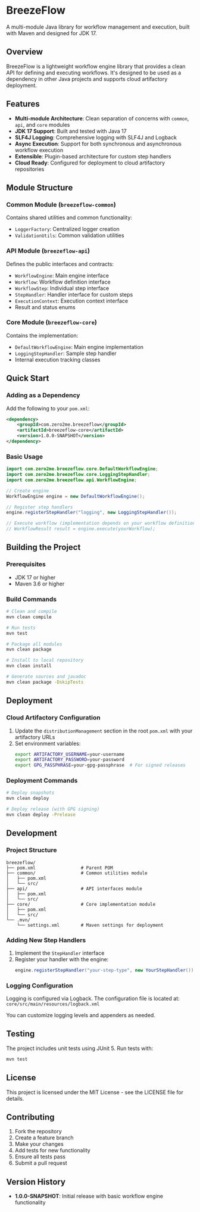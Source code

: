 # BreezeFlow

A multi-module Java library for workflow management and execution, built with Maven and designed for JDK 17.

## Overview

BreezeFlow is a lightweight workflow engine library that provides a clean API for defining and executing workflows. It's designed to be used as a dependency in other Java projects and supports cloud artifactory deployment.

## Features

- **Multi-module Architecture**: Clean separation of concerns with `common`, `api`, and `core` modules
- **JDK 17 Support**: Built and tested with Java 17
- **SLF4J Logging**: Comprehensive logging with SLF4J and Logback
- **Async Execution**: Support for both synchronous and asynchronous workflow execution
- **Extensible**: Plugin-based architecture for custom step handlers
- **Cloud Ready**: Configured for deployment to cloud artifactory repositories

## Module Structure

### Common Module (`breezeflow-common`)
Contains shared utilities and common functionality:
- `LoggerFactory`: Centralized logger creation
- `ValidationUtils`: Common validation utilities

### API Module (`breezeflow-api`)
Defines the public interfaces and contracts:
- `WorkflowEngine`: Main engine interface
- `Workflow`: Workflow definition interface
- `WorkflowStep`: Individual step interface
- `StepHandler`: Handler interface for custom steps
- `ExecutionContext`: Execution context interface
- Result and status enums

### Core Module (`breezeflow-core`)
Contains the implementation:
- `DefaultWorkflowEngine`: Main engine implementation
- `LoggingStepHandler`: Sample step handler
- Internal execution tracking classes

## Quick Start

### Adding as a Dependency

Add the following to your `pom.xml`:

```xml
<dependency>
    <groupId>com.zero2me.breezeflow</groupId>
    <artifactId>breezeflow-core</artifactId>
    <version>1.0.0-SNAPSHOT</version>
</dependency>
```

### Basic Usage

```java
import com.zero2me.breezeflow.core.DefaultWorkflowEngine;
import com.zero2me.breezeflow.core.LoggingStepHandler;
import com.zero2me.breezeflow.api.WorkflowEngine;

// Create engine
WorkflowEngine engine = new DefaultWorkflowEngine();

// Register step handlers
engine.registerStepHandler("logging", new LoggingStepHandler());

// Execute workflow (implementation depends on your workflow definition)
// WorkflowResult result = engine.execute(yourWorkflow);
```

## Building the Project

### Prerequisites
- JDK 17 or higher
- Maven 3.6 or higher

### Build Commands

```bash
# Clean and compile
mvn clean compile

# Run tests
mvn test

# Package all modules
mvn clean package

# Install to local repository
mvn clean install

# Generate sources and javadoc
mvn clean package -DskipTests
```

## Deployment

### Cloud Artifactory Configuration

1. Update the `distributionManagement` section in the root `pom.xml` with your artifactory URLs
2. Set environment variables:
   ```bash
   export ARTIFACTORY_USERNAME=your-username
   export ARTIFACTORY_PASSWORD=your-password
   export GPG_PASSPHRASE=your-gpg-passphrase  # For signed releases
   ```

### Deployment Commands

```bash
# Deploy snapshots
mvn clean deploy

# Deploy release (with GPG signing)
mvn clean deploy -Prelease
```

## Development

### Project Structure
```
breezeflow/
├── pom.xml                 # Parent POM
├── common/                 # Common utilities module
│   ├── pom.xml
│   └── src/
├── api/                    # API interfaces module
│   ├── pom.xml
│   └── src/
├── core/                   # Core implementation module
│   ├── pom.xml
│   └── src/
└── .mvn/
    └── settings.xml        # Maven settings for deployment
```

### Adding New Step Handlers

1. Implement the `StepHandler` interface
2. Register your handler with the engine:
   ```java
   engine.registerStepHandler("your-step-type", new YourStepHandler());
   ```

### Logging Configuration

Logging is configured via Logback. The configuration file is located at:
`core/src/main/resources/logback.xml`

You can customize logging levels and appenders as needed.

## Testing

The project includes unit tests using JUnit 5. Run tests with:

```bash
mvn test
```

## License

This project is licensed under the MIT License - see the LICENSE file for details.

## Contributing

1. Fork the repository
2. Create a feature branch
3. Make your changes
4. Add tests for new functionality
5. Ensure all tests pass
6. Submit a pull request

## Version History

- **1.0.0-SNAPSHOT**: Initial release with basic workflow engine functionality